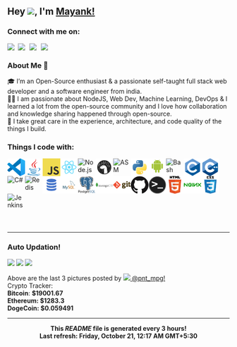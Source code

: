 ## Hey <img src="https://github.com/TheDudeThatCode/TheDudeThatCode/blob/master/Assets/Hi.gif" width="29px">, I'm [Mayank!](https://mayankgupta.me/) 

### Connect with me on:
<a href="https://www.linkedin.com/in/xmayank/">
  <img align="left" width="24px" src="https://cdn.jsdelivr.net/npm/simple-icons@v3/icons/linkedin.svg"  />
</a>
<a href="https://twitter.com/mayaank_gupta">
  <img align="left" width="26px" src="https://cdn.jsdelivr.net/npm/simple-icons@v3/icons/twitter.svg" />
</a>
<a href="mailto:mayankgupta.work@gmail.com">
  <img align="left" width="26px" src="https://cdn.jsdelivr.net/npm/simple-icons@v3/icons/gmail.svg" />
</a>
<a href="https://stackoverflow.com/users/12090556/xmayank">
  <img align="left" width="26px" src="https://upload.wikimedia.org/wikipedia/commons/thumb/e/ef/Stack_Overflow_icon.svg/512px-Stack_Overflow_icon.svg.png" />
</a>

<br />

### About Me 🚀
🎓 I’m an Open-Source enthusiast & a passionate self-taught full stack web developer and a software engineer from india. </br>
👨‍💻  I am passionate about NodeJS, Web Dev, Machine Learning, DevOps & I learned a lot from the open-source community and I love how collaboration and knowledge sharing happened through open-source. </br>
🙌 I take great care in the experience, architecture, and code quality of the things I build. 
</br>
### Things I code with:
<p>
<img align="left" alt="Visual Studio Code" width="40px" src="https://raw.githubusercontent.com/github/explore/80688e429a7d4ef2fca1e82350fe8e3517d3494d/topics/visual-studio-code/visual-studio-code.png" />
<img align="left" alt="Java" width="40px" src="https://raw.githubusercontent.com/devicons/devicon/master/icons/java/java-original.svg" />
<img align="left" alt="JavaScript" width="40px" src="https://raw.githubusercontent.com/github/explore/80688e429a7d4ef2fca1e82350fe8e3517d3494d/topics/javascript/javascript.png" />
<img align="left" alt="React" width="40px" src="https://raw.githubusercontent.com/github/explore/80688e429a7d4ef2fca1e82350fe8e3517d3494d/topics/react/react.png" />
<img align="left" alt="Node.js" width="40px" src="https://upload.wikimedia.org/wikipedia/commons/d/d9/Node.js_logo.svg" />
<img align="left" alt="Deno" width="40px" src="https://raw.githubusercontent.com/github/explore/361e2821e2dea67711cde99c9c40ed357061cf27/topics/deno/deno.png" />
<img align="left" alt="ASM" width="40px" src="https://user-images.githubusercontent.com/53784551/116347565-41178100-a80e-11eb-94da-3f08d89b0425.png" />
<img align="left" alt="Python" width="40px" src="https://raw.githubusercontent.com/devicons/devicon/master/icons/python/python-original.svg" />
<img align="left" alt="Android" width="40px" src="https://raw.githubusercontent.com/devicons/devicon/master/icons/android/android-original-wordmark.svg" />
<img align="left" alt="Bash" width="40px" src="https://www.vectorlogo.zone/logos/gnu_bash/gnu_bash-icon.svg" alt="bash" />
<img align="left" alt="C" width="40px" src="https://raw.githubusercontent.com/devicons/devicon/master/icons/c/c-original.svg" />
<img align="left" alt="C++" width="40px" src="https://raw.githubusercontent.com/devicons/devicon/master/icons/cplusplus/cplusplus-original.svg" />
<img align="left" alt="C#" width="40px" src="https://static.cdnlogo.com/logos/c/27/c.svg" />
<img align="left" alt="Redis" width="40px" src="https://cdn.icon-icons.com/icons2/2415/PNG/512/redis_original_wordmark_logo_icon_146369.png" />
<img align="left" alt="SQL" width="40px" src="https://raw.githubusercontent.com/github/explore/80688e429a7d4ef2fca1e82350fe8e3517d3494d/topics/sql/sql.png" />
<img align="left" alt="MySQL" width="40px" src="https://raw.githubusercontent.com/github/explore/80688e429a7d4ef2fca1e82350fe8e3517d3494d/topics/mysql/mysql.png" />
<img align="left" alt="PostgresSQL" width="40px" src="https://raw.githubusercontent.com/devicons/devicon/master/icons/postgresql/postgresql-original-wordmark.svg" />
<img align="left" alt="MongoDB" width="40px" src="https://raw.githubusercontent.com/github/explore/80688e429a7d4ef2fca1e82350fe8e3517d3494d/topics/mongodb/mongodb.png" />
<img align="left" alt="Git" width="40px" src="https://raw.githubusercontent.com/github/explore/80688e429a7d4ef2fca1e82350fe8e3517d3494d/topics/git/git.png" />
<img align="left" alt="GitHub" width="40px" src="https://raw.githubusercontent.com/github/explore/78df643247d429f6cc873026c0622819ad797942/topics/github/github.png" />
<img align="left" alt="Terminal" width="40px" src="https://raw.githubusercontent.com/github/explore/80688e429a7d4ef2fca1e82350fe8e3517d3494d/topics/terminal/terminal.png" />
<img align="left" alt="HTML5" width="40px" src="https://raw.githubusercontent.com/github/explore/80688e429a7d4ef2fca1e82350fe8e3517d3494d/topics/html/html.png" />
<img align="left" alt="Nginx" width="40px" src="https://raw.githubusercontent.com/devicons/devicon/master/icons/nginx/nginx-original.svg" />
<img align="left" alt="CSS3" width="40px" src="https://raw.githubusercontent.com/github/explore/80688e429a7d4ef2fca1e82350fe8e3517d3494d/topics/css/css.png" />
<img align="left" alt="Jenkins" width="40px" src="https://www.vectorlogo.zone/logos/jenkins/jenkins-icon.svg" alt="jenkins" /></p> 
<br><br><br><br><br><br><br><br><br>



<hr>
<h3>Auto Updation!</h3>

<p>
<img width="200" src="https:&#x2F;&#x2F;cdn1.picuki.com&#x2F;hosted-by-instagram&#x2F;q&#x3D;0exhNuNYnjBGZDHIdN5WmL9I2PwkAQ9OKftSQ7e71yJjMBhsLH6QvJA0mpCj4yRwKwVlASuRYz1k5IwjU1hQAj1+OkffS7eOTz1V7a+QV++jvDRh9JJklrYwJHQWY3ep%7C%7CsMkUQmYdSgIGaYDG7uo+qhT5aGuO1lQpTb9d7JGmC4E5ZObS6olhMF4pJ2Jg3Tt%7C%7C9k4Ki5e82wzJURmpNTfvGhYEaa+NMB166d1RbMCxMkA%7C%7C6nRlSaHEmw+Jj8uRnagtIj+kOYA2BrvcDIZ1HWqVZoaDnRGokKPtil3t4gj1aSNBdxuiekakIH2bSAEXG428Fk71pu1ynOdV0Gd4Fp25Wjc9OadYtojlZD7CuLKeumkxTHJRrDaTYsZWmsLIsjPXkjpd7i+BekfmY4SSqsbggfnqVX7S7734wB4AGgShTDaXpA&#x3D;.jpeg?1" /> 
<img width="200" src="https:&#x2F;&#x2F;cdn1.picuki.com&#x2F;hosted-by-instagram&#x2F;q&#x3D;0exhNuNYnjBGZDHIdN5WmL9I2PwkAQ9OKfhSQ7e71yJjMBhsLH6QvJA0mpCj4yRwKwVlASuRYz1k5I4sV1RUCT17PUPYQbGOTj5U6q2eXe+ivDZk8ZFpl7s8KH0aY3Sr9sUkVWGpNWwSDv5PHL%7C%7Clo79UvOa0LGFq8zCXW%7C%7CdEnGZK55f0Z7F9mt9wuuS4jkja45BsLTNZ5momNkgl7NvTryxYDrmhfMh6pO9xRLQIhIkL7vuopCu7Lm4rbzMvR2jZhYXCoOELhn7YIxEa122iTLs6Dm0mvkWe70Ug9IkqhdiDG7w82q4vk4H2bUdBXG9p+kMjxdKyn36dOF+I63x67jmA2pKcZaZzvsPBAOesANS95DmXW5DqLoN+e0g7MujbB2jRA9CkLMdO0IRKQa4dggvs0SCbMo%7C%7C63yxiDTEX2zKPXcBy.jpeg?1" />
<img width="200" src="https:&#x2F;&#x2F;cdn1.picuki.com&#x2F;hosted-by-instagram&#x2F;q&#x3D;0exhNuNYnjBGZDHIdN5WmL9I2PwkAQ9OKftSQ7e71yJjMBhsLH6QvJA0mpCj4yRwKwVlASuRYz1k5I0vVF5SDz1yOEfbSbKBSDlS6KWZXOjN1jVh%7C%7CZdnlLg3LHwdbXam98QlXQmYdSgIGaYDG7uo+qhT5aGuO1lQpTb9d7JGmC4E5ZObS6olhMF4pJ2Jg3Tt%7C%7C9k4Ki5e82wzJURmpNTfvGhYEaa+NMB166d1RbMCxMkA%7C%7C6nRlSaHEmw+Jj8uQHagtIj+kOYA2A3qdwBs00uKc5EoDnRH1wyhtiR3t4gj1aSNBdxuiekakIH2bSAEXG428Fk71pu1ynOdV0GdklFt7UP+6aKZZPAZtZL5ceK7Y9rm%7C%7ChHHN7TRHZ0Bb0w1J+XffEvMDOS1I+kfmY4SSqsbgnzj0yf7S7734wB4AGgShTDaXpA&#x3D;.jpeg?1" />
</p>

<p>Above are the last 3 pictures posted by <a href="https://www.instagram.com/pnt_mpg/" target="_blank"><img src="https://upload.wikimedia.org/wikipedia/commons/thumb/e/e7/Instagram_logo_2016.svg/1024px-Instagram_logo_2016.svg.png" width="20"/> @pnt_mpg!</a><br/>
Crypto Tracker:<br>  
<b>Bitcoin</b>: <b> $19001.67<br> 
<b>Ethereum</b>: <b> $1283.3 <br>
<b>DogeCoin</b>: <b> $0.059491 </b>
</p>

<hr>

<p align="center">This <i>README</i> file is generated <b>every 3 hours</b>!</br>Last refresh: Friday, October 21, 12:17 AM GMT+5:30<br />
